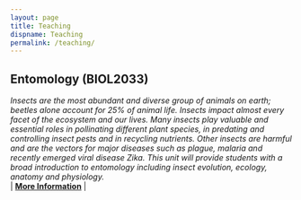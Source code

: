 ```yaml
---
layout: page
title: Teaching
dispname: Teaching
permalink: /teaching/
---
```


## Entomology (BIOL2033)

_Insects are the most abundant and diverse group of animals on earth; beetles alone account for 25% of animal life. Insects impact almost every facet of the ecosystem and our lives. Many insects play valuable and essential roles in pollinating different plant species, in predating and controlling insect pests and in recycling nutrients. Other insects are harmful and are the vectors for major diseases such as plague, malaria and recently emerged viral disease Zika. This unit will provide students with a broad introduction to entomology including insect evolution, ecology, anatomy and physiology._  
| [**More Information**](https://sydney.edu.au/courses/units-of-study/2018/biol/biol2033.html) |


